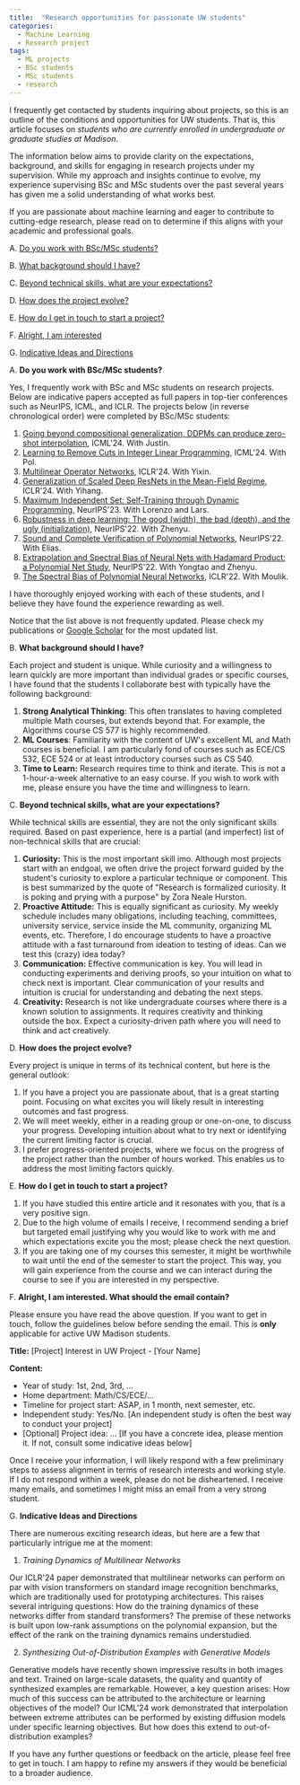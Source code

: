 ```yaml
---
title:  "Research opportunities for passionate UW students"
categories:
  - Machine Learning
  - Research project
tags:
  - ML projects
  - BSc students
  - MSc students
  - research
---
```


I frequently get contacted by students inquiring about projects, so this is an outline of the conditions and opportunities for UW students. That is, this article focuses on *students who are currently enrolled in undergraduate or graduate studies at Madison*. 

The information below aims to provide clarity on the expectations, background, and skills for engaging in research projects under my supervision. While my approach and insights continue to evolve, my experience supervising BSc and MSc students over the past several years has given me a solid understanding of what works best.

If you are passionate about machine learning and eager to contribute to cutting-edge research, please read on to determine if this aligns with your academic and professional goals.

A. [Do you work with BSc/MSc students?](#work_with_BSc)

B. [What background should I have?](#student_background)

C. [Beyond technical skills, what are your expectations?](#project_expectations)

D. [How does the project evolve?](#project_outlook)

E. [How do I get in touch to start a project?](#should_I_contact_you)

F. [Alright, I am interested](#email_template)

G. [Indicative Ideas and Directions](#indicative_directions)



A. <a name="work_with_BSc">**Do you work with BSc/MSc students?**</a>

Yes, I frequently work with BSc and MSc students on research projects. Below are indicative papers accepted as full papers in top-tier conferences such as NeurIPS, ICML, and ICLR. The projects below (in reverse chronological order) were completed by BSc/MSc students:

1. [Going beyond compositional generalization, DDPMs can produce zero-shot interpolation](https://openreview.net/pdf/670b48719735353ec2924a4ef3d0a1cdb3d30749.pdf), ICML'24. With Justin. 
2. [Learning to Remove Cuts in Integer Linear Programming](https://openreview.net/pdf?id=k10805cgak), ICML'24. With Pol.
3. [Multilinear Operator Networks](https://openreview.net/pdf?id=bbCL5aRjUx), ICLR'24. With Yixin.
4. [Generalization of Scaled Deep ResNets in the Mean-Field Regime](https://openreview.net/pdf?id=tMzPZTvz2H), ICLR'24. With Yihang. 
5. [Maximum Independent Set: Self-Training through Dynamic Programming](https://openreview.net/pdf?id=igE3Zbxvws), NeurIPS'23. With Lorenzo and Lars.
6. [Robustness in deep learning: The good (width), the bad (depth), and the ugly (initialization)](https://openreview.net/pdf?id=m8vzptcFKsT), NeurIPS'22. With Zhenyu.
7. [Sound and Complete Verification of Polynomial Networks](https://openreview.net/pdf?id=gsdHDI-p6NI), NeurIPS'22. With Elias.
8. [Extrapolation and Spectral Bias of Neural Nets with Hadamard Product: a Polynomial Net Study](https://openreview.net/pdf?id=_cXUMAnWJJj), NeurIPS'22. With Yongtao and Zhenyu.
9. [The Spectral Bias of Polynomial Neural Networks](https://openreview.net/pdf?id=P7FLfMLTSEX), ICLR'22. With Moulik. 


I have thoroughly enjoyed working with each of these students, and I believe they have found the experience rewarding as well.


Notice that the list above is not frequently updated. Please check my publications or [Google Scholar](https://scholar.google.com/citations?user=1bU041kAAAAJ&hl=en) for the most updated list.



B. <a name="student_background">**What background should I have?**</a>

Each project and student is unique. While curiosity and a willingness to learn quickly are more important than individual grades or specific courses, I have found that the students I collaborate best with typically have the following background:

1. **Strong Analytical Thinking**: This often translates to having completed multiple Math courses, but extends beyond that. For example, the Algorithms course CS 577 is highly recommended.
2. **ML Courses**: Familiarity with the content of UW's excellent ML and Math courses is beneficial. I am particularly fond of courses such as ECE/CS 532, ECE 524 or at least introductory courses such as CS 540.
3. **Time to Learn:** Research requires time to think and iterate. This is not a 1-hour-a-week alternative to an easy course. If you wish to work with me, please ensure you have the time and willingness to learn.


C. <a name="project_expectations">**Beyond technical skills, what are your expectations?**</a>

While technical skills are essential, they are not the only significant skills required. Based on past experience, here is a partial (and imperfect) list of non-technical skills that are crucial:

1. **Curiosity:** This is the most important skill imo. Although most projects start with an endgoal, we often drive the project forward guided by the student's curiosity to explore a particular technique or component. This is best summarized by the quote of "Research is formalized curiosity. It is poking and prying with a purpose" by Zora Neale Hurston.
2. **Proactive Attitude:** This is equally significant as curiosity. My weekly schedule includes many obligations, including teaching, committees, university service, service inside the ML community, organizing ML events, etc. Therefore, I do encourage students to have a proactive attitude with a fast turnaround from ideation to testing of ideas. Can we test this (crazy) idea today?
3. **Communication:** Effective communication is key. You will lead in conducting experiments and deriving proofs, so your intuition on what to check next is important. Clear communication of your results and intuition is crucial for understanding and debating the next steps.
4. **Creativity:** Research is not like undergraduate courses where there is a known solution to assignments. It requires creativity and thinking outside the box. Expect a curiosity-driven path where you will need to think and act creatively.


D. <a name="project_outlook">**How does the project evolve?**</a>

Every project is unique in terms of its technical content, but here is the general outlook:

1. If you have a project you are passionate about, that is a great starting point. Focusing on what excites you will likely result in interesting outcomes and fast progress.
2. We will meet weekly, either in a reading group or one-on-one, to discuss your progress. Developing intuition about what to try next or identifying the current limiting factor is crucial.
3. I prefer progress-oriented projects, where we focus on the progress of the project rather than the number of hours worked. This enables us to address the most limiting factors quickly.


E. <a name="should_I_contact_you">**How do I get in touch to start a project?**</a>

1. If you have studied this entire article and it resonates with you, that is a very positive sign.
2. Due to the high volume of emails I receive, I recommend sending a brief but targeted email justifying why you would like to work with me and which expectations excite you the most; please check the next question.
3. If you are taking one of my courses this semester, it might be worthwhile to wait until the end of the semester to start the project. This way, you will gain experience from the course and we can interact during the course to see if you are interested in my perspective.


F. <a name="email_template">**Alright, I am interested. What should the email contain?**</a>

Please ensure you have read the above question. If you want to get in touch, follow the guidelines below before sending the email. This is **only** applicable for active UW Madison students.

**Title:** [Project] Interest in UW Project - [Your Name]

**Content:**
- Year of study: 1st, 2nd, 3rd, ...
- Home department: Math/CS/ECE/...
- Timeline for project start: ASAP, in 1 month, next semester, etc.
- Independent study: Yes/No. [An independent study is often the best way to conduct your project]
- [Optional] Project idea: ... [If you have a concrete idea, please mention it. If not, consult some indicative ideas below]

Once I receive your information, I will likely respond with a few preliminary steps to assess alignment in terms of research interests and working style. If I do not respond within a week, please do not be disheartened. I receive many emails, and sometimes I might miss an email from a very strong student.



G. <a name="indicative_directions">**Indicative Ideas and Directions**</a>

There are numerous exciting research ideas, but here are a few that particularly intrigue me at the moment:

1. *Training Dynamics of Multilinear Networks*

Our ICLR'24 paper demonstrated that multilinear networks can perform on par with vision transformers on standard image recognition benchmarks, which are traditionally used for prototyping architectures. This raises several intriguing questions: How do the training dynamics of these networks differ from standard transformers? The premise of these networks is built upon low-rank assumptions on the polynomial expansion, but the effect of the rank on the training dynamics remains understudied.


2. *Synthesizing Out-of-Distribution Examples with Generative Models*

Generative models have recently shown impressive results in both images and text. Trained on large-scale datasets, the quality and quantity of synthesized examples are remarkable. However, a key question arises: How much of this success can be attributed to the architecture or learning objectives of the model? Our ICML'24 work demonstrated that interpolation between extreme attributes can be performed by existing diffusion models under specific learning objectives. But how does this extend to out-of-distribution examples?


If you have any further questions or feedback on the article, please feel free to get in touch. I am happy to refine my answers if they would be beneficial to a broader audience.